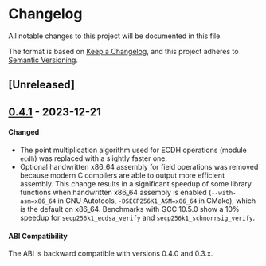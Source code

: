 # Changelog

All notable changes to this project will be documented in this file.

The format is based on [Keep a Changelog](https://keepachangelog.com/en/1.0.0/),
and this project adheres to [Semantic Versioning](https://semver.org/spec/v2.0.0.html).

## [Unreleased]

## [0.4.1] - 2023-12-21

#### Changed
 - The point multiplication algorithm used for ECDH operations (module `ecdh`) was replaced with a slightly faster one.
 - Optional handwritten x86_64 assembly for field operations was removed because modern C compilers are able to output more efficient assembly. This change results in a significant speedup of some library functions when handwritten x86_64 assembly is enabled (`--with-asm=x86_64` in GNU Autotools, `-DSECP256K1_ASM=x86_64` in CMake), which is the default on x86_64. Benchmarks with GCC 10.5.0 show a 10% speedup for `secp256k1_ecdsa_verify` and `secp256k1_schnorrsig_verify`.

#### ABI Compatibility
The ABI is backward compatible with versions 0.4.0 and 0.3.x.

[0.4.1]: https://github.com/RegusCrypto/secp256k1/releases/v0.4.1
